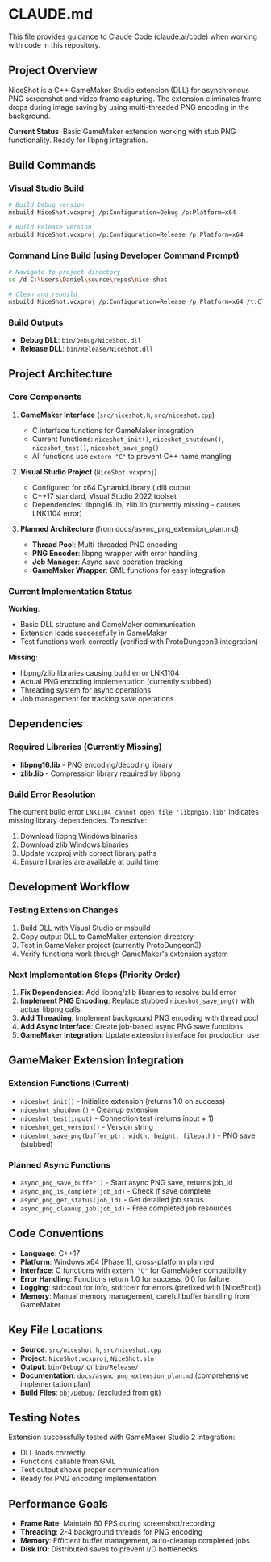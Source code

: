 # CLAUDE.md

This file provides guidance to Claude Code (claude.ai/code) when working with code in this repository.

## Project Overview

NiceShot is a C++ GameMaker Studio extension (DLL) for asynchronous PNG screenshot and video frame capturing. The extension eliminates frame drops during image saving by using multi-threaded PNG encoding in the background.

**Current Status**: Basic GameMaker extension working with stub PNG functionality. Ready for libpng integration.

## Build Commands

### Visual Studio Build
```bash
# Build Debug version
msbuild NiceShot.vcxproj /p:Configuration=Debug /p:Platform=x64

# Build Release version  
msbuild NiceShot.vcxproj /p:Configuration=Release /p:Platform=x64
```

### Command Line Build (using Developer Command Prompt)
```bash
# Navigate to project directory
cd /d C:\Users\Daniel\source\repos\nice-shot

# Clean and rebuild
msbuild NiceShot.vcxproj /p:Configuration=Release /p:Platform=x64 /t:Clean,Build
```

### Build Outputs
- **Debug DLL**: `bin/Debug/NiceShot.dll`
- **Release DLL**: `bin/Release/NiceShot.dll`

## Project Architecture

### Core Components

1. **GameMaker Interface** (`src/niceshot.h`, `src/niceshot.cpp`)
   - C interface functions for GameMaker integration
   - Current functions: `niceshot_init()`, `niceshot_shutdown()`, `niceshot_test()`, `niceshot_save_png()`
   - All functions use `extern "C"` to prevent C++ name mangling

2. **Visual Studio Project** (`NiceShot.vcxproj`)
   - Configured for x64 DynamicLibrary (.dll) output
   - C++17 standard, Visual Studio 2022 toolset
   - Dependencies: libpng16.lib, zlib.lib (currently missing - causes LNK1104 error)

3. **Planned Architecture** (from docs/async_png_extension_plan.md)
   - **Thread Pool**: Multi-threaded PNG encoding
   - **PNG Encoder**: libpng wrapper with error handling
   - **Job Manager**: Async save operation tracking
   - **GameMaker Wrapper**: GML functions for easy integration

### Current Implementation Status

**Working**:
- Basic DLL structure and GameMaker communication
- Extension loads successfully in GameMaker
- Test functions work correctly (verified with ProtoDungeon3 integration)

**Missing**:
- libpng/zlib libraries causing build error LNK1104
- Actual PNG encoding implementation (currently stubbed)
- Threading system for async operations
- Job management for tracking save operations

## Dependencies

### Required Libraries (Currently Missing)
- **libpng16.lib** - PNG encoding/decoding library
- **zlib.lib** - Compression library required by libpng

### Build Error Resolution
The current build error `LNK1104 cannot open file 'libpng16.lib'` indicates missing library dependencies. To resolve:

1. Download libpng Windows binaries
2. Download zlib Windows binaries  
3. Update vcxproj with correct library paths
4. Ensure libraries are available at build time

## Development Workflow

### Testing Extension Changes
1. Build DLL with Visual Studio or msbuild
2. Copy output DLL to GameMaker extension directory
3. Test in GameMaker project (currently ProtoDungeon3)
4. Verify functions work through GameMaker's extension system

### Next Implementation Steps (Priority Order)
1. **Fix Dependencies**: Add libpng/zlib libraries to resolve build error
2. **Implement PNG Encoding**: Replace stubbed `niceshot_save_png()` with actual libpng calls
3. **Add Threading**: Implement background PNG encoding with thread pool
4. **Add Async Interface**: Create job-based async PNG save functions
5. **GameMaker Integration**: Update extension interface for production use

## GameMaker Extension Integration

### Extension Functions (Current)
- `niceshot_init()` - Initialize extension (returns 1.0 on success)
- `niceshot_shutdown()` - Cleanup extension
- `niceshot_test(input)` - Connection test (returns input + 1)
- `niceshot_get_version()` - Version string
- `niceshot_save_png(buffer_ptr, width, height, filepath)` - PNG save (stubbed)

### Planned Async Functions
- `async_png_save_buffer()` - Start async PNG save, returns job_id
- `async_png_is_complete(job_id)` - Check if save complete
- `async_png_get_status(job_id)` - Get detailed job status
- `async_png_cleanup_job(job_id)` - Free completed job resources

## Code Conventions

- **Language**: C++17
- **Platform**: Windows x64 (Phase 1), cross-platform planned
- **Interface**: C functions with `extern "C"` for GameMaker compatibility
- **Error Handling**: Functions return 1.0 for success, 0.0 for failure
- **Logging**: std::cout for info, std::cerr for errors (prefixed with [NiceShot])
- **Memory**: Manual memory management, careful buffer handling from GameMaker

## Key File Locations

- **Source**: `src/niceshot.h`, `src/niceshot.cpp`
- **Project**: `NiceShot.vcxproj`, `NiceShot.sln`
- **Output**: `bin/Debug/` or `bin/Release/`
- **Documentation**: `docs/async_png_extension_plan.md` (comprehensive implementation plan)
- **Build Files**: `obj/Debug/` (excluded from git)

## Testing Notes

Extension successfully tested with GameMaker Studio 2 integration:
- DLL loads correctly
- Functions callable from GML
- Test output shows proper communication
- Ready for PNG encoding implementation

## Performance Goals

- **Frame Rate**: Maintain 60 FPS during screenshot/recording
- **Threading**: 2-4 background threads for PNG encoding
- **Memory**: Efficient buffer management, auto-cleanup completed jobs
- **Disk I/O**: Distributed saves to prevent I/O bottlenecks